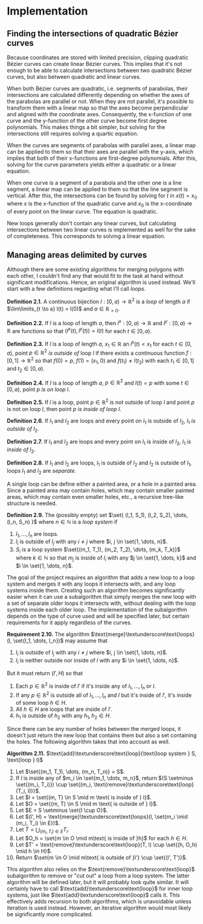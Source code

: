 # Implementation

## Finding the intersections of quadratic Bézier curves

Because coordinates are stored with limited precision, clipping quadratic Bézier curves can create linear Bézier curves. This implies that it's not enough to be able to calculate intersections between two quadratic Bézier curves, but also between quadratic and linear curves.

When both Bézier curves are quadratic, i.e. segments of parabolas, their intersections are calculated differently depending on whether the axes of the parabolas are parallel or not. When they are not parallel, it's possible to transform them with a linear map so that the axes become perpendicular and aligned with the coordinate axes. Consequently, the x-function of one curve and the y-function of the other curve become first degree polynomials. This makes things a bit simpler, but solving for the intersections still requires solving a quartic equation.

When the curves are segments of parabolas with parallel axes, a linear map can be applied to them so that their axes are parallel with the y-axis, which implies that both of their x-functions are first-degree polynomials. After this, solving for the curve parameters yields either a quadratic or a linear equation.

When one curve is a segment of a parabola and the other one is a line segment, a linear map can be applied to them so that the line segment is vertical. After this, the intersections can be found by solving for $t$ in $x(t) = x_{0}$ where $x$ is the x-function of the quadratic curve and $x_{0}$ is the x-coordinate of every point on the linear curve. The equation is quadratic.

New loops generally don't contain any linear curves, but calculating intersections between two linear curves is implemented as well for the sake of completeness. This corresponds to solving a linear equation.

## Managing areas delimited by curves

Although there are some existing algorithms for merging polygons with each other, I couldn't find any that would fit to the task at hand without significant modifications. Hence, an original algorithm is used instead. We'll start with a few definitions regarding what I'll call *loops*.

**Definition 2.1.** A continuous bijection $l: [0, a) \to \mathbb{R}^2$ is a *loop* of length $a$ if
$\lim\limits_{t \to a} l(t) = l(0)$
and $a\in\mathbb{R}_{\gt0}$.

**Definition 2.2.** If $l$ is a loop of length $a$, then $l^x: [0, a) \to \mathbb{R}$ and $l^y: [0, a) \to \mathbb{R}$ are functions so that $(l^x(t), l^y(t)) = l(t)$ for each $t \in [0, a)$.

**Definition 2.3.** If $l$ is a loop of length $a$, $x_1 \in \mathbb{R}$ an $l^x(t) < x_1$ for each $t \in [0, a)$, point $p \in \mathbb{R}^2$ *is outside of* loop $l$ if there exists a continuous function $f: [0, 1] \to \mathbb{R}^2$ so that $f(0) = p$, $f(1) = (x_1, 0)$ and $f(t_1) \neq l(t_2)$ with each $t_1 \in [0, 1]$ and $t_2 \in [0, a)$.

**Definition 2.4.** If $l$ is a loop of length $a$, $p \in \mathbb{R}^2$ and $l(t) = p$ with some $t \in [0, a)$, point $p$ *is on loop* $l$.

**Definition 2.5.** If $l$ is a loop, point $p \in \mathbb{R}^2$ is not outside of loop $l$ and point $p$ is not on loop $l$, then point $p$ *is inside of loop* $l$.

**Definition 2.6.** If $l_1$ and $l_2$ are loops and every point on $l_1$ is outside of $l_2$, $l_1$ *is outside of* $l_2$.

**Definition 2.7.** If $l_1$ and $l_2$ are loops and every point on $l_1$ is inside of $l_2$, $l_1$ *is inside of* $l_2$.

**Definition 2.8.** If $l_1$ and $l_2$ are loops, $l_1$ is outside of $l_2$ and $l_2$ is outside of $l_1$, loops $l_1$ and $l_2$ are *separate.*

A single loop can be define either a painted area, or a hole in a painted area. Since a painted area may contain holes, which may contain smaller painted areas, which may contain even smaller holes, etc., a recursive tree-like structure is needed.

**Definition 2.9.** The (possibly empty) set $\set{ (l_1, S_1), (l_2, S_2), \dots, (l_n, S_n) }$ where $n \in \mathbb{N}$ is a *loop system* if
1. $l_1, \dots, l_n$ are loops.
2. $l_i$ is outside of $l_j$ with any $i \neq j$ where $i, j \in \set{1, \dots, n}$.
3. $S_i$ is a loop system $\set{(m_1, T_1), (m_2, T_2), \dots, (m_k, T_k)}$ where $k \in \mathbb{N}$ so that $m_j$ is inside of $l_i$ with any $j \in \set{1, \dots, k}$ and $i \in \set{1, \dots, n}$.

The goal of the project requires an algorithm that adds a new loop to a loop system and merges it with any loops it intersects with, and any loop systems inside them. Creating such an algorithm becomes significantly easier when it can use a subalgorithm that simply merges the new loop with a set of separate older loops it intersects with, without dealing with the loop systems inside each older loop. The implementation of the subalgorithm depends on the type of curve used and will be specified later, but certain requirements for it apply regardless of the curves.

**Requirement 2.10.** The algorithm $\text{merge}\textunderscore\text{loops}(l, \set{l_1, \dots, l_n})$ may assume that
1. $l_i$ is outside of $l_j$ with any $i \neq j$ where $i, j \in \set{1, \dots, n}$.
2. $l_i$ is neither outside nor inside of $l$ with any $i \in \set{1, \dots, n}$.

But it must return $(l', H)$ so that
1. Each $p \in \mathbb{R}^2$ is inside of $l'$ if it's inside any of $l_1, \dots, l_n$ or $l$.
2. If any $p \in \mathbb{R}^2$ is outside all of $l_1, \dots, l_n$ and $l$ but it's inside of $l'$, it's inside of some loop $h \in H$.
3. All $h \in H$ are loops that are inside of $l'$.
4. $h_1$ is outside of $h_2$ with any $h_1, h_2 \in H$.

Since there can be any number of holes between the merged loops, it doesn't just return the new loop that contains them but also a set containing the holes. The following algorithm takes that into account as well.

**Algorithm 2.11.**
$\text{add}\textunderscore\text{loop}(\text{loop system } S, \text{loop } l)$
1. Let $\set{(m_1, T_1), \dots, (m_n, T_n)} = S$.
2. If $l$ is inside any of $m_i \in \set{m_1, \dots, m_n}$, return $(S \setminus \set{(m_i, T_i)}) \cup \set{(m_i, \text{remove}\textunderscore\text{loop}(T_i, l))}$.
3. Let $I = \set{(m, T) \in S \mid m \text{ is inside of } l}$.
4. Let $O = \set{(m, T) \in S \mid m \text{ is outside of } l}$.
5. Let $E = S \setminus \set{I \cup O}$.
6. Let $(l', H) = \text{merge}\textunderscore\text{loops}(l, \set{m_i \mid (m_i, T_i) \in E})$.
7. Let $T = \displaystyle\bigcup_{(m_i, T_i) \in E}T_i$.
8. Let $O_h = \set{m \in O \mid m\text{ is inside of }h}$ for each $h \in H$.
9. Let $T' = \text{remove}\textunderscore\text{loop}(T, l) \cup \set{(h, O_h) \mid h \in H}$.
10. Return $\set{m \in O \mid m\text{ is outside of }l'} \cup \set{(l', T')}$.

This algorithm also relies on the $\text{remove}\textunderscore\text{loop}$ subalgorithm to remove or "cut out" a loop from a loop system. The latter algorithm will be defined later, but it will probably look quite similar. It will certainly have to call $\text{add}\textunderscore\text{loop}$ for inner loop systems, just like $\text{add}\textunderscore\text{loop}$ calls it. This effectively adds recursion to both algorithms, which is unavoidable unless iteration is used instead. However, an iterative algorithm would most likely be significantly more complicated.
